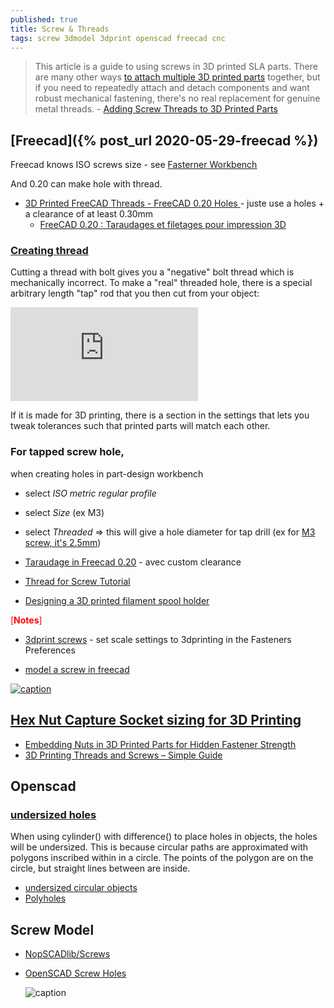 ```yaml
---
published: true
title: Screw & Threads
tags: screw 3dmodel 3dprint openscad freecad cnc
---
```

> This article is a guide to using screws in 3D printed SLA parts. There are many other ways [to attach multiple 3D printed parts](https://formlabs.com/blog/how-to-create-models-larger-than-your-3d-printers-build-volume/)  together, but if you need to repeatedly attach and detach components and want robust mechanical fastening, there's no real replacement for genuine metal threads. -  [Adding Screw Threads to 3D Printed Parts](https://formlabs.com/blog/adding-screw-threads-3d-printed-parts/)

## [Freecad]({% post_url 2020-05-29-freecad %})

Freecad knows ISO screws size - see [Fasterner Workbench](https://wiki.freecadweb.org/Fasteners_Workbench)

And 0.20 can make hole with thread.
- [3D Printed FreeCAD Threads - FreeCAD 0.20 Holes ](https://www.youtube.com/watch?v=WuKoGOiuHTk) - juste use a holes + a clearance of at least 0.30mm
	- [FreeCAD 0.20 : Taraudages et filetages pour impression 3D](https://www.youtube.com/watch?v=Thgy5RQ5oGs)

### [Creating thread](https://forum.freecadweb.org/viewtopic.php?t=41892)

Cutting a thread with bolt gives you a "negative" bolt thread which is mechanically incorrect.
To make a "real" threaded hole, there is a special arbitrary length "tap" rod that you then cut from your object: 

![caption](https://forum.freecadweb.org/download/file.php?id=99206)

 If it is made for 3D printing, there is a section in the settings that lets you tweak tolerances such that printed parts will match each other.



### For tapped screw hole,

when creating holes in part-design workbench
- select _ISO metric regular profile_
- select _Size_ (ex M3)
- select  _Threaded_ => this will give a hole diameter for tap drill (ex for [M3 screw, it's 2.5mm](https://www.thingiverse.com/groups/sunhokey-3d-printer-owners/forums/general/topic:5484#comment-838622))

- [Taraudage in Freecad 0.20](https://www.youtube.com/watch?v=C-o0pLB-fmY&t=0s) - avec custom clearance
- [Thread for Screw Tutorial](https://wiki.freecadweb.org/Thread%20for%20Screw%20Tutorial)
- [Designing a 3D printed filament spool holder](https://youtu.be/T4A17KOzd_8?t=433)

<span style="color:red">[**Notes**]</span>
- [3dprint screws](https://forum.freecadweb.org/viewtopic.php?f=3&t=53074) - set scale settings to 3dprinting in the Fasteners Preferences

- [model a screw in freecad](https://www.youtube.com/watch?v=BobzR7ciTRw)

[![caption](https://img.youtube.com/vi/BT0uG0NzERk/0.jpg)](https://www.youtube.com/watch?v=BT0uG0NzERk)

## [Hex Nut Capture Socket sizing for 3D Printing](https://airtripper.com/1594/hex-nut-capture-socket-sizing-for-3d-printing/)

- [Embedding Nuts in 3D Printed Parts for Hidden Fastener Strength ](https://markforged.com/resources/blog/embedding-nuts-3d-printing/)
- [3D Printing Threads and Screws – Simple Guide](https://all3dp.com/2/3d-printing-threads-and-screws-all-you-need-to-know/)


## Openscad
### [undersized holes](https://en.wikibooks.org/wiki/OpenSCAD_User_Manual/The_OpenSCAD_Language#cylinder)

When using cylinder() with difference() to place holes in objects, the holes will be undersized. This is because circular paths are approximated with polygons inscribed within in a circle. The points of the polygon are on the circle, but straight lines between are inside.

- [undersized circular objects](https://en.wikibooks.org/wiki/OpenSCAD_User_Manual/undersized_circular_objects)
- [Polyholes](http://hydraraptor.blogspot.com/2011/02/polyholes.html)

## Screw Model
- [NopSCADlib/Screws](https://github.com/nophead/NopSCADlib/blob/master/readme.md#screws)
- [OpenSCAD Screw Holes](https://www.thingiverse.com/thing:1731893)
    
    ![caption](https://upload.wikimedia.org/wikipedia/commons/thumb/8/85/OpenSCAD_Under_size_hole.jpg/240px-OpenSCAD_Under_size_hole.jpg)
